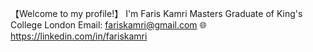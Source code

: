 【Welcome to my profile!】
I'm Faris Kamri
Masters Graduate of King's College London
Email: fariskamri@gmail.com
🌐 https://linkedin.com/in/fariskamri


